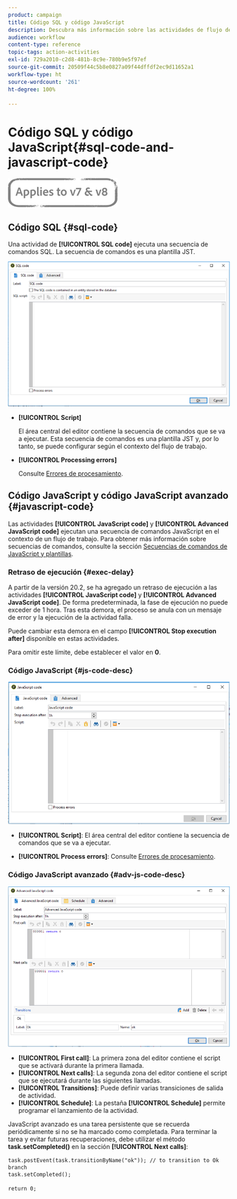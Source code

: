 ```yaml
---
product: campaign
title: Código SQL y código JavaScript
description: Descubra más información sobre las actividades de flujo de trabajo de código SQL y código JavaScript
audience: workflow
content-type: reference
topic-tags: action-activities
exl-id: 729a2010-c2d8-481b-8c9e-780b9e5f97ef
source-git-commit: 20509f44c5b8e0827a09f44dffdf2ec9d11652a1
workflow-type: ht
source-wordcount: '261'
ht-degree: 100%

---
```


# Código SQL y código JavaScript{#sql-code-and-javascript-code}

![](../../assets/common.svg)

## Código SQL {#sql-code}

Una actividad de **[!UICONTROL SQL code]** ejecuta una secuencia de comandos SQL. La secuencia de comandos es una plantilla JST.

![](assets/sql_code.png)

* **[!UICONTROL Script]**

   El área central del editor contiene la secuencia de comandos que se va a ejecutar. Esta secuencia de comandos es una plantilla JST y, por lo tanto, se puede configurar según el contexto del flujo de trabajo.

* **[!UICONTROL Processing errors]**

   Consulte [Errores de procesamiento](monitoring-workflow-execution.md#processing-errors).

## Código JavaScript y código JavaScript avanzado {#javascript-code}

Las actividades **[!UICONTROL JavaScript code]** y **[!UICONTROL Advanced JavaScript code]** ejecutan una secuencia de comandos JavaScript en el contexto de un flujo de trabajo. Para obtener más información sobre secuencias de comandos, consulte la sección [Secuencias de comandos de JavaScript y plantillas](javascript-scripts-and-templates.md).

### Retraso de ejecución {#exec-delay}

A partir de la versión 20.2, se ha agregado un retraso de ejecución a las actividades **[!UICONTROL JavaScript code]** y **[!UICONTROL Advanced JavaScript code]**. De forma predeterminada, la fase de ejecución no puede exceder de 1 hora. Tras esta demora, el proceso se anula con un mensaje de error y la ejecución de la actividad falla.

Puede cambiar esta demora en el campo **[!UICONTROL Stop execution after]** disponible en estas actividades.

Para omitir este límite, debe establecer el valor en **0**.

### Código JavaScript {#js-code-desc}

![](assets/javascript_code.png)

* **[!UICONTROL Script]**: El área central del editor contiene la secuencia de comandos que se va a ejecutar.

* **[!UICONTROL Process errors]**: Consulte [Errores de procesamiento](monitoring-workflow-execution.md#processing-errors).

### Código JavaScript avanzado {#adv-js-code-desc}

![](assets/advanced_javascript_code.png)

* **[!UICONTROL First call]**: La primera zona del editor contiene el script que se activará durante la primera llamada.
* **[!UICONTROL Next calls]**: La segunda zona del editor contiene el script que se ejecutará durante las siguientes llamadas.
* **[!UICONTROL Transitions]**: Puede definir varias transiciones de salida de actividad.
* **[!UICONTROL Schedule]**: La pestaña **[!UICONTROL Schedule]** permite programar el lanzamiento de la actividad.

JavaScript avanzado es una tarea persistente que se recuerda periódicamente si no se ha marcado como completada. Para terminar la tarea y evitar futuras recuperaciones, debe utilizar el método **task.setCompleted()** en la sección **[!UICONTROL Next calls]**:

```
task.postEvent(task.transitionByName("ok")); // to transition to Ok branch
task.setCompleted();

return 0;
```
